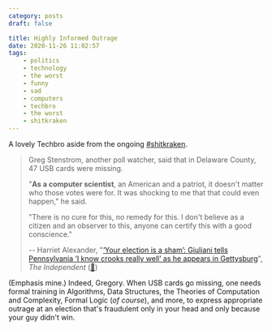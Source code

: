 ```yaml
---
category: posts
draft: false

title: Highly Informed Outrage
date: 2020-11-26 11:02:57
tags:
    - politics
    - technology
    - the worst
    - funny
    - sad
    - computers
    - techbro
    - the worst
    - shitkraken
---
```


A lovely Techbro aside from the ongoing [#shitkraken](/tags/shitkraken).

> Greg Stenstrom, another poll watcher, said that in Delaware County, 47 USB cards were missing.
>
> "**As a computer scientist**, an American and a patriot, it doesn't matter who those votes were for. It was shocking to me that that could even happen," he said.
>
> "There is no cure for this, no remedy for this. I don't believe as a citizen and an observer to this, anyone can certify this with a good conscience."
>
> -- Harriet Alexander, "[‘Your election is a sham’: Giuliani tells Pennsylvania ‘I know crooks really well’ as he appears in Gettysburg](https://www.independent.co.uk/news/world/americas/us-election-2020/rudy-giuliani-pennsylvania-election-trump-fraud-b1761888.html)", _The Independent_ ([💾](https://static-log.nikhil.io/k/kraken.html))

(Emphasis mine.) Indeed, Gregory. When USB cards go missing, one needs formal training in Algorithms, Data Structures, the Theories of Computation and Complexity, Formal Logic (_of course_), and more, to express appropriate outrage at an election that's fraudulent only in your head and only because your guy didn't win.
